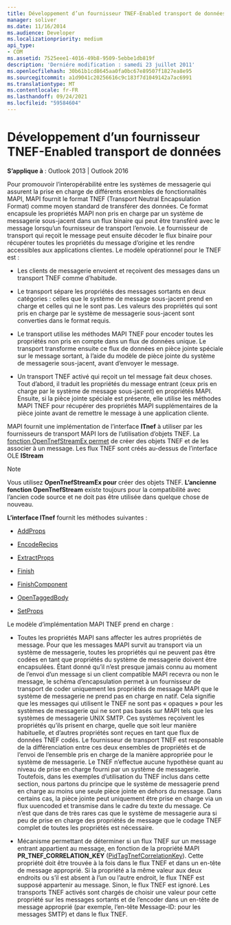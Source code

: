 ```yaml
---
title: Développement d’un fournisseur TNEF-Enabled transport de données
manager: soliver
ms.date: 11/16/2014
ms.audience: Developer
ms.localizationpriority: medium
api_type:
- COM
ms.assetid: 7525eee1-4016-49b8-9509-5ebbe1db819f
description: 'Derniére modification : samedi 23 juillet 2011'
ms.openlocfilehash: 30b61b1cd8645aa0fa0bc67e89507f1827ea8e95
ms.sourcegitcommit: a1d9041c20256616c9c183f7d1049142a7ac6991
ms.translationtype: MT
ms.contentlocale: fr-FR
ms.lasthandoff: 09/24/2021
ms.locfileid: "59584604"
---
```

# <a name="developing-a-tnef-enabled-transport-provider"></a>Développement d’un fournisseur TNEF-Enabled transport de données

  
  
**S’applique à** : Outlook 2013 | Outlook 2016 
  
Pour promouvoir l’interopérabilité entre les systèmes de messagerie qui assurent la prise en charge de différents ensembles de fonctionnalités MAPI, MAPI fournit le format TNEF (Transport Neutral Encapsulation Format) comme moyen standard de transférer des données. Ce format encapsule les propriétés MAPI non pris en charge par un système de messagerie sous-jacent dans un flux binaire qui peut être transféré avec le message lorsqu’un fournisseur de transport l’envoie. Le fournisseur de transport qui reçoit le message peut ensuite décoder le flux binaire pour récupérer toutes les propriétés du message d’origine et les rendre accessibles aux applications clientes. Le modèle opérationnel pour le TNEF est :
  
- Les clients de messagerie envoient et reçoivent des messages dans un transport TNEF comme d’habitude.
    
- Le transport sépare les propriétés des messages sortants en deux catégories : celles que le système de message sous-jacent prend en charge et celles qui ne le sont pas. Les valeurs des propriétés qui sont pris en charge par le système de messagerie sous-jacent sont converties dans le format requis.
    
- Le transport utilise les méthodes MAPI TNEF pour encoder toutes les propriétés non pris en compte dans un flux de données unique. Le transport transforme ensuite ce flux de données en pièce jointe spéciale sur le message sortant, à l’aide du modèle de pièce jointe du système de messagerie sous-jacent, avant d’envoyer le message.
    
- Un transport TNEF activé qui reçoit un tel message fait deux choses. Tout d’abord, il traduit les propriétés du message entrant (ceux pris en charge par le système de message sous-jacent) en propriétés MAPI. Ensuite, si la pièce jointe spéciale est présente, elle utilise les méthodes MAPI TNEF pour récupérer des propriétés MAPI supplémentaires de la pièce jointe avant de remettre le message à une application cliente.
    
MAPI fournit une implémentation de l’interface **ITnef** à utiliser par les fournisseurs de transport MAPI lors de l’utilisation d’objets TNEF. La [fonction OpenTnefStreamEx permet](opentnefstreamex.md) de créer des objets TNEF et de les associer à un message. Les flux TNEF sont créés au-dessus de l’interface OLE **IStream** 
  
> [!NOTE]
> Vous utilisez **OpenTnefStreamEx pour** créer des objets TNEF. **L’ancienne fonction OpenTnefStream** existe toujours pour la compatibilité avec l’ancien code source et ne doit pas être utilisée dans quelque chose de nouveau. 
  
**L’interface ITnef** fournit les méthodes suivantes : 
  
- [AddProps](itnef-addprops.md)
    
- [EncodeRecips](itnef-encoderecips.md)
    
- [ExtractProps](itnef-extractprops.md)
    
- [Finish](itnef-finish.md)
    
- [FinishComponent](itnef-finishcomponent.md)
    
- [OpenTaggedBody](itnef-opentaggedbody.md)
    
- [SetProps](itnef-setprops.md)
    
Le modèle d’implémentation MAPI TNEF prend en charge :
  
- Toutes les propriétés MAPI sans affecter les autres propriétés de message. Pour que les messages MAPI survit au transport via un système de messagerie, toutes les propriétés qui ne peuvent pas être codées en tant que propriétés du système de messagerie doivent être encapsulées. Étant donné qu’il n’est presque jamais connu au moment de l’envoi d’un message si un client compatible MAPI recevra ou non le message, le schéma d’encapsulation permet à un fournisseur de transport de coder uniquement les propriétés de message MAPI que le système de messagerie ne prend pas en charge en natif. Cela signifie que les messages qui utilisent le TNEF ne sont pas « opaques » pour les systèmes de messagerie qui ne sont pas basés sur MAPI tels que les systèmes de messagerie UNIX SMTP. Ces systèmes reçoivent les propriétés qu’ils prisent en charge, quelle que soit leur manière habituelle, et d’autres propriétés sont reçues en tant que flux de données TNEF codés. Le fournisseur de transport TNEF est responsable de la différenciation entre ces deux ensembles de propriétés et de l’envoi de l’ensemble pris en charge de la manière appropriée pour le système de messagerie. Le TNEF n’effectue aucune hypothèse quant au niveau de prise en charge fourni par un système de messagerie. Toutefois, dans les exemples d’utilisation du TNEF inclus dans cette section, nous partons du principe que le système de messagerie prend en charge au moins une seule pièce jointe en dehors du message. Dans certains cas, la pièce jointe peut uniquement être prise en charge via un flux uuencoded et transmise dans le cadre du texte du message. Ce n’est que dans de très rares cas que le système de messagerie aura si peu de prise en charge des propriétés de message que le codage TNEF complet de toutes les propriétés est nécessaire.
    
- Mécanisme permettant de déterminer si un flux TNEF sur un message entrant appartient au message, en fonction de la propriété MAPI **PR_TNEF_CORRELATION_KEY** ([PidTagTnefCorrelationKey](pidtagtnefcorrelationkey-canonical-property.md)). Cette propriété doit être trouvée à la fois dans le flux TNEF et dans un en-tête de message approprié. Si la propriété a la même valeur aux deux endroits ou s’il est absent à l’un ou l’autre endroit, le flux TNEF est supposé appartenir au message. Sinon, le flux TNEF est ignoré. Les transports TNEF activés sont chargés de choisir une valeur pour cette propriété sur les messages sortants et de l’encoder dans un en-tête de message approprié (par exemple, l’en-tête Message-ID: pour les messages SMTP) et dans le flux TNEF.
    


